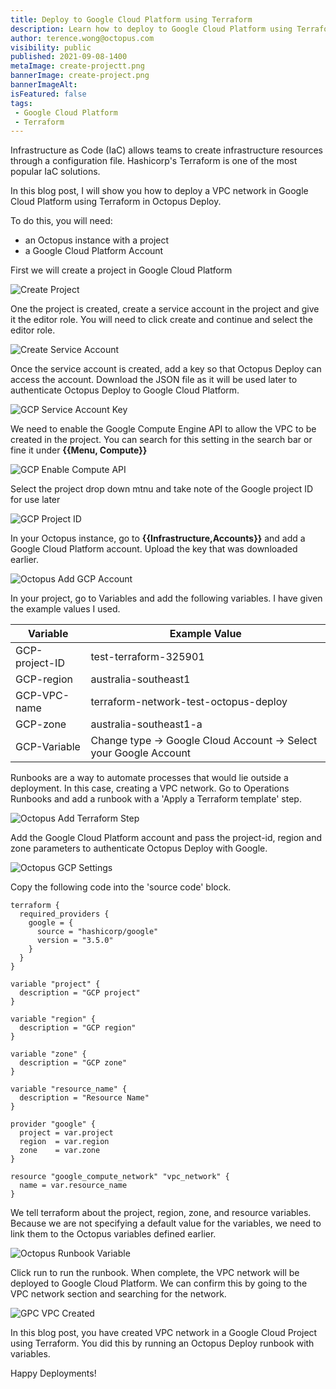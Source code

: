 ```yaml
---
title: Deploy to Google Cloud Platform using Terraform
description: Learn how to deploy to Google Cloud Platform using Terraform
author: terence.wong@octopus.com
visibility: public
published: 2021-09-08-1400
metaImage: create-projectt.png
bannerImage: create-project.png
bannerImageAlt: 
isFeatured: false
tags:
 - Google Cloud Platform
 - Terraform
---
```


Infrastructure as Code (IaC) allows teams to create infrastructure resources through a configuration file.  Hashicorp's Terraform is one of the most popular IaC solutions. 

In this blog post, I will show you how to deploy a VPC network in Google Cloud Platform using Terraform in Octopus Deploy.

To do this, you will need: 

- an Octopus instance with a project
- a Google Cloud Platform Account

First we will create a project in Google Cloud Platform

![Create Project](create-project.png "width=500")

One the project is created, create a service account in the project and give it the editor role. You will need to click create and continue and select the editor role.

![Create Service Account](create-service-account.png "width=500")

<!--![Create Service Account Editor](create-service-account-editor.png "width=500")-->

Once the service account is created, add a key so that Octopus Deploy can access the account. Download the  JSON file as it will be used later to authenticate Octopus Deploy to Google Cloud Platform.

![GCP Service Account Key](gcp-service-account-key.png "width=500")

We need to enable the Google Compute Engine API to allow the VPC to be created in the project. You can search for this setting in the search bar or fine it under **{{Menu, Compute}}**

![GCP Enable Compute API](gcp-enable-compute-api.png "width=500")

Select the project drop down mtnu and take note of the Google project ID for use later

![GCP Project ID](gcp-project-id.png "width=500")

In your Octopus instance, go to **{{Infrastructure,Accounts}}** and add a Google Cloud Platform account. Upload the key that was downloaded earlier.

![Octopus Add GCP Account](octopus-add-gcp-account.png "width=500")

In your project, go to Variables and add the following variables. I have given the example values I used.

|  Variable | Example Value |
|---|---|
| GCP-project-ID  | test-terraform-325901   |
| GCP-region  | australia-southeast1  |
| GCP-VPC-name  |  terraform-network-test-octopus-deploy |
| GCP-zone   |  australia-southeast1-a |    
|  GCP-Variable  |Change type &rarr; Google Cloud Account &rarr; Select your Google Account |   

Runbooks are a way to automate processes that would lie outside a deployment. In this case, creating a VPC network. Go to Operations Runbooks and add a runbook with a 'Apply a Terraform template' step.

![Octopus Add Terraform Step](octopus-add-terraform-step.png "width=500")

Add the Google Cloud Platform account and pass the project-id, region and zone parameters to authenticate Octopus Deploy with Google. 

![Octopus GCP Settings](octopus-gcp-settings.png "width=500")

Copy the following code into the 'source code' block.

```
terraform {
  required_providers {
    google = {
      source = "hashicorp/google"
      version = "3.5.0"
    }
  }
}

variable "project" {
  description = "GCP project"
}

variable "region" {
  description = "GCP region"
}

variable "zone" {
  description = "GCP zone"
}

variable "resource_name" {
  description = "Resource Name"
}

provider "google" {
  project = var.project
  region  = var.region
  zone    = var.zone
}

resource "google_compute_network" "vpc_network" {
  name = var.resource_name
}
```

We tell terraform about the project, region, zone, and resource variables. Because we are not specifying a default value for the variables, we need to link them to the Octopus variables defined earlier.

![Octopus Runbook Variable](octopus-runbook-variable.png "width=500")

Click run to run the runbook. When complete, the VPC network will be deployed to Google Cloud Platform. We can confirm this by going to the VPC network section and searching for the network.

![GPC VPC Created](gcp-vpc-created.png "width=500")

In this blog post, you have created VPC network in a Google Cloud Project using Terraform. You did this by running an Octopus Deploy runbook with variables.

Happy Deployments!